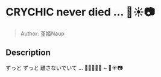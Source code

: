 # CRYCHIC never died ... 🌸☀️📷
> Author: 堇姬Naup

## Description
ずっと ずっと 離さないでいて ... 🎸🎸🥁🎹🎤 ~ 🌸☀️📷




